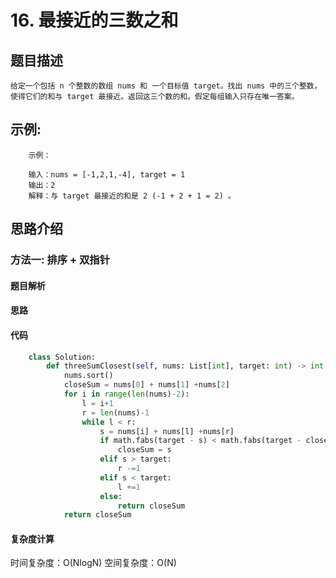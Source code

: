 # 16. 最接近的三数之和

## 题目描述

    给定一个包括 n 个整数的数组 nums 和 一个目标值 target。找出 nums 中的三个整数，使得它们的和与 target 最接近。返回这三个数的和。假定每组输入只存在唯一答案。

## 示例:

```
    示例：

    输入：nums = [-1,2,1,-4], target = 1
    输出：2
    解释：与 target 最接近的和是 2 (-1 + 2 + 1 = 2) 。
```

## 思路介绍

### 方法一: 排序 + 双指针

#### 题目解析

#### 思路


#### 代码

```python
    class Solution:
        def threeSumClosest(self, nums: List[int], target: int) -> int:
            nums.sort()
            closeSum = nums[0] + nums[1] +nums[2]
            for i in range(len(nums)-2):
                l = i+1
                r = len(nums)-1
                while l < r:
                    s = nums[i] + nums[l] +nums[r]
                    if math.fabs(target - s) < math.fabs(target - closeSum):
                        closeSum = s
                    elif s > target:
                        r -=1
                    elif s < target:
                        l +=1
                    else:
                        return closeSum
            return closeSum
```

 
#### 复杂度计算

时间复杂度：O(NlogN)
空间复杂度：O(N)

